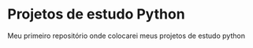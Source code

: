 # Projetos de estudo Python
 Meu primeiro repositório onde colocarei meus projetos de estudo python
